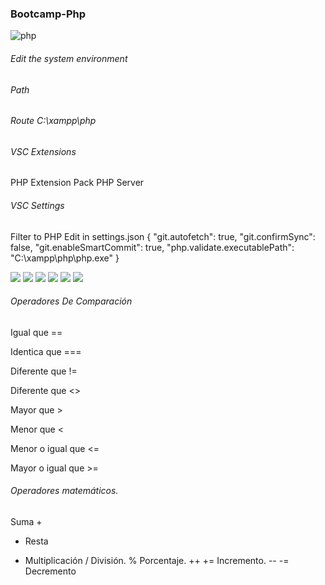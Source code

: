 ### Bootcamp-Php
![php](https://github.com/JhonnFy/Bootcamp-Php/assets/97255802/41f05e1b-0131-4ad2-97e2-2f0655707cce)


###### Edit the system environment
###### Path
###### Route C:\xampp\php
###### VSC Extensions
PHP Extension Pack
PHP Server

###### VSC Settings
Filter to PHP
Edit in settings.json
{
    "git.autofetch": true,
    "git.confirmSync": false,
    "git.enableSmartCommit": true,
    "php.validate.executablePath": "C:\\xampp\\php\\php.exe"
}

![](https://img.shields.io/github/stars/pandao/editor.md.svg) ![](https://img.shields.io/github/forks/pandao/editor.md.svg) ![](https://img.shields.io/github/tag/pandao/editor.md.svg) ![](https://img.shields.io/github/release/pandao/editor.md.svg) ![](https://img.shields.io/github/issues/pandao/editor.md.svg) ![](https://img.shields.io/bower/v/editor.md.svg)

###### Operadores De Comparación

Igual que ==

Identica que ===

Diferente que !=

Diferente que <>

Mayor que >

Menor que <

Menor o igual que <=

Mayor o igual que >=


###### Operadores matemáticos.
Suma +
-	Resta
*	Multiplicación
/	División.
%	Porcentaje.
++ +=	Incremento.
-- -=	Decremento

